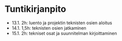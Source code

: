 # Tuntikirjanpito

- 13.1. 2h: luento ja projektin teknisten osien aloitus
- 14.1. 1,5h: teknisten osien jatkaminen
- 15.1. 2h: tekniset osat ja suunnitelman kirjoittaminen
